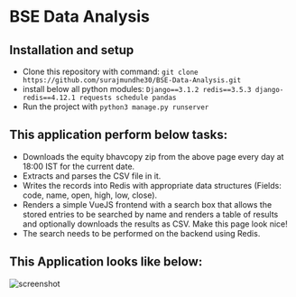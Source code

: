 # BSE Data Analysis

## Installation and setup

- Clone this repository with command: `git clone https://github.com/surajmundhe30/BSE-Data-Analysis.git`
- install below all python modules: 
`Django==3.1.2
    redis==3.5.3
    django-redis==4.12.1
    requests
    schedule
    pandas
    `
 - Run the project with `python3 manage.py runserver`



## This application perform below tasks:

- Downloads the equity bhavcopy zip from the above page every day at 18:00 IST for the current date.
- Extracts and parses the CSV file in it.
- Writes the records into Redis with appropriate data structures (Fields: code, name, open, high, low, close).
- Renders a simple VueJS frontend with a search box that allows the stored entries to be searched by name and renders a table of results and optionally downloads the results as CSV. Make this page look nice!
- The search needs to be performed on the backend using Redis.

## This Application looks like below: 
![screenshot](https://user-images.githubusercontent.com/84240273/118405753-d207ac80-b696-11eb-8a95-7f0916d44c8c.PNG)
